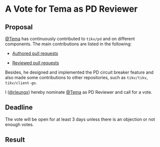 # A Vote for Tema as PD Reviewer

## Proposal

[@Tema](https://github.com/Tema) has continuously contributed to `tikv/pd` and on different components. The main contributions are listed in the following:

* [Authored pull requests](https://github.com/tikv/pd/pulls?q=is%3Apr+author%3ATema+is%3Amerged)

* [Reviewed pull requests](https://github.com/tikv/pd/pulls?q=is:pr+reviewed-by:Tema)

Besides, he designed and implemented the PD circuit breaker feature and also made some contributions to other repositories, such as `tikv/tikv`, `tikv/client-go`.

I ([@rleungx](https://github.com/rleungx)) hereby nominate [@Tema](https://github.com/Tema) as PD Reviewer and call for a vote.

## Deadline

The vote will be open for at least 3 days unless there is an objection or not enough votes.

## Result
